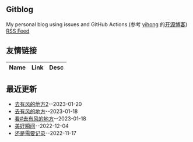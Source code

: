 ## Gitblog
My personal blog using issues and GitHub Actions (参考 [yihong](https://github.com/yihong0618) 的[开源博客](https://github.com/yihong0618/gitblog/issues/177))
[RSS Feed](https://raw.githubusercontent.com/zhangakira/blog-data/main/feed.xml)
## 友情链接
| Name | Link | Desc | 
 | ---- | ---- | ---- |
## 最近更新
- [去有风的地方2](https://github.com/zhangakira/blog-data/issues/8)--2023-01-20
- [去有风的地方](https://github.com/zhangakira/blog-data/issues/7)--2023-01-18
- [看#去有风的地方](https://github.com/zhangakira/blog-data/issues/6)--2023-01-18
- [美好瞬间](https://github.com/zhangakira/blog-data/issues/5)--2022-12-04
- [还是需要记录](https://github.com/zhangakira/blog-data/issues/4)--2022-11-17
